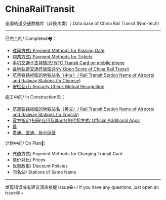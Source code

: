 # ChinaRailTransit
全国轨道交通数据库（非技术类）/ Data base of China Rail Transit (Non-tech)

---
已完工的/ Completed🏘：
- [过闸方式/ Payment Methods for Passing Gate](https://github.com/Ivysauro/ChinaRailTransit/blob/master/data/Payment%20Methods(Part%201).md)
- [购票方式/ Payment Methods for Tickets](https://github.com/Ivysauro/ChinaRailTransit/blob/master/data/Payment%20Methods(Part%202).md)
- [手机交通卡支持情况/ NFC Transit Card on mobile phone](https://github.com/Ivysauro/ChinaRailTransit/blob/master/data/NFC%20Transit%20Card.md)
- [各地轨道交通开放性评分/ Open Score of China Rail Transit](https://github.com/Ivysauro/ChinaRailTransit/blob/master/data/Open%20Score.md)
- [航空铁路枢纽的地铁站名（中文）/ Rail Transit Station Name of Airports and Railway Stations (In Chinese)](https://github.com/Ivysauro/ChinaRailTransit/blob/master/data/Rail%20Transit%20Station%20Name%20of%20Airports%20and%20Railway%20Stations.md)
- [安检互认/ Security Check Mutual Recognition](https://github.com/Ivysauro/ChinaRailTransit/blob/master/data/Security%20Check%20Mutual%20Recognition.md)

施工中的/ In Construction🏗：
- [航空铁路枢纽的地铁站名（英文）/ Rail Transit Station Name of Airports and Railway Stations (In English)](https://github.com/Ivysauro/ChinaRailTransit/blob/master/data/Rail%20Transit%20Station%20Name%20of%20Airports%20and%20Railway%20Stations%2002.md)
- [官方指定(扫码)应用及其支持的代扣方式/ Official Additional Apps](https://github.com/Ivysauro/ChinaRailTransit/blob/master/data/Official%20Additional%20Apps.md)
- [最](https://github.com/Ivysauro/ChinaRailTransit/blob/master/data/zui.md)
- [贯通、直通、拆分运营](https://github.com/Ivysauro/ChinaRailTransit/blob/master/data/Null.md)

计划中的/ On Plan📝:
- 充值方式/ Payment Methods for Charging Transit Card
- 票价对比/ Prices
- 优惠政策/ Discount Policies
- 同名站/ Stations of Same Name

---
发现错误或有建议请直接提 issue😀~/ If you have any questions, just open an issue😉~
